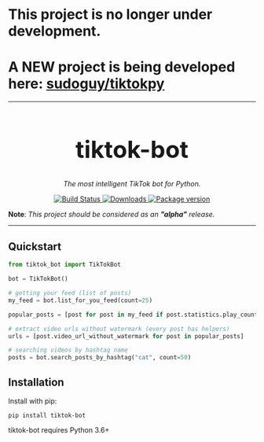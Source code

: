 # This project is no longer under development.
# A NEW project is being developed here: [sudoguy/tiktokpy](https://github.com/sudoguy/tiktokpy/)

---

<h1 align="center" style="font-size: 3rem;">
tiktok-bot
</h1>
<p align="center">
 <em>The most intelligent TikTok bot for Python.</em></p>

<p align="center">
<a href="https://travis-ci.org/sudoguy/tiktok_bot">
    <img src="https://travis-ci.org/sudoguy/tiktok_bot.svg?branch=master" alt="Build Status">
</a>
<a href="https://pepy.tech/project/tiktok-bot">
    <img src="https://pepy.tech/badge/tiktok-bot" alt="Downloads">
</a>
<a href="https://pypi.org/project/tiktok-bot/">
    <img src="https://badge.fury.io/py/tiktok-bot.svg" alt="Package version">
</a>
</p>


**Note**: *This project should be considered as an **"alpha"** release.*

---

## Quickstart

```python
from tiktok_bot import TikTokBot

bot = TikTokBot()

# getting your feed (list of posts)
my_feed = bot.list_for_you_feed(count=25)

popular_posts = [post for post in my_feed if post.statistics.play_count > 1_000_000]

# extract video urls without watermark (every post has helpers)
urls = [post.video_url_without_watermark for post in popular_posts]

# searching videos by hashtag name
posts = bot.search_posts_by_hashtag("cat", count=50)
```

## Installation

Install with pip:

```shell
pip install tiktok-bot
```

tiktok-bot requires Python 3.6+
